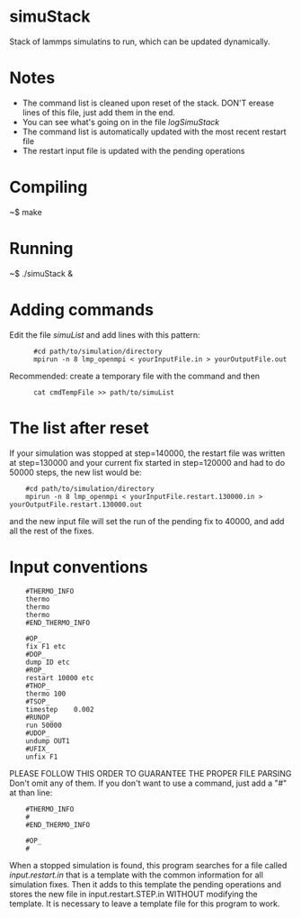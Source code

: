 simuStack
=========

Stack of lammps simulatins to run, which can be updated dynamically.

Notes
===============

 - The command list is cleaned upon reset of the stack. DON'T erease lines of this file, just add them in the end.
 - You can see what's going on in the file _logSimuStack_
 - The command list is automatically updated with the most recent restart file 
 - The restart input file is updated with the pending operations

Compiling
==========

~$ make

Running
=========

~$ ./simuStack &

Adding commands
===============

Edit the file _simuList_ and add lines with this pattern:

          #cd path/to/simulation/directory
          mpirun -n 8 lmp_openmpi < yourInputFile.in > yourOutputFile.out
                    
Recommended: create a temporary file with the command and then
          
          cat cmdTempFile >> path/to/simuList
          
The list after reset
====================

If your simulation was stopped at step=140000, the restart file was 
written at step=130000 and your current fix started in step=120000 and
had to do 50000 steps, the new list would be:

		#cd path/to/simulation/directory
		mpirun -n 8 lmp_openmpi < yourInputFile.restart.130000.in > yourOutputFile.restart.130000.out
		
and the new input file will set the run of the pending fix to 40000, and add
all the rest of the fixes.

Input conventions
=================

		#THERMO_INFO
		thermo 
		thermo
		thermo
		#END_THERMO_INFO
		
		#OP_
		fix F1 etc
		#DOP_
		dump ID etc
		#ROP_
		restart	10000 etc
		#THOP_
		thermo 100
		#TSOP_
		timestep	0.002
		#RUNOP_
		run 50000
		#UDOP_
		undump OUT1
		#UFIX_
		unfix F1
          
PLEASE FOLLOW THIS ORDER TO GUARANTEE THE PROPER FILE PARSING
Don't omit any of them. If you don't want to use a command, just add
a "#" at than line:
		
		#THERMO_INFO
		#
		#END_THERMO_INFO
		
		#OP_
		#

When a stopped simulation is found, this program searches for a file called
_input.restart.in_ that is a template with the common information for all
simulation fixes. Then it adds to this template the pending operations and
stores the new file in input.restart.STEP.in WITHOUT modifying the template.
It is necessary to leave a template file for this program to work.
